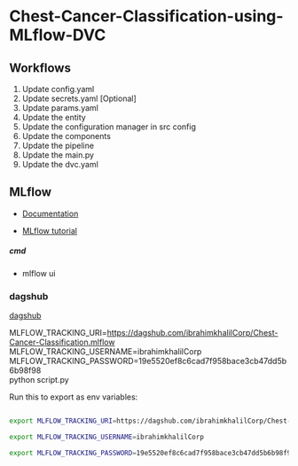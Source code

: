 # Chest-Cancer-Classification-using-MLflow-DVC


## Workflows

1. Update config.yaml
2. Update secrets.yaml [Optional]
3. Update params.yaml
4. Update the entity
5. Update the configuration manager in src config
6. Update the components
7. Update the pipeline 
8. Update the main.py
9. Update the dvc.yaml




## MLflow

- [Documentation](https://mlflow.org/docs/latest/index.html)

- [MLflow tutorial](https://youtube.com/playlist?list=PLkz_y24mlSJZrqiZ4_cLUiP0CBN5wFmTb&si=zEp_C8zLHt1DzWKK)

##### cmd
- mlflow ui

### dagshub
[dagshub](https://dagshub.com/)

MLFLOW_TRACKING_URI=https://dagshub.com/ibrahimkhalilCorp/Chest-Cancer-Classification.mlflow \
MLFLOW_TRACKING_USERNAME=ibrahimkhalilCorp \
MLFLOW_TRACKING_PASSWORD=19e5520ef8c6cad7f958bace3cb47dd5b6b98f98 \
python script.py

Run this to export as env variables:

```bash

export MLFLOW_TRACKING_URI=https://dagshub.com/ibrahimkhalilCorp/Chest-Cancer-Classification.mlflow

export MLFLOW_TRACKING_USERNAME=ibrahimkhalilCorp 

export MLFLOW_TRACKING_PASSWORD=19e5520ef8c6cad7f958bace3cb47dd5b6b98f98

```

